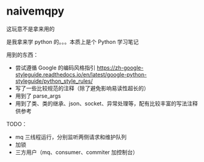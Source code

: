 # naivemqpy
这玩意不是拿来用的

是我拿来学 python 的。。。本质上是个 Python 学习笔记

用到的东西：

- 尝试遵循 Google 的编码风格指引 https://zh-google-styleguide.readthedocs.io/en/latest/google-python-styleguide/python_style_rules/
- 写了一些比较规范的注释（除了避免影响易读性超长的）
- 用到了 parse_args
- 用到了类、类的继承、json、socket、异常处理等，配有比较丰富的写法注释供参考



TODO：

- mq 三线程运行，分别监听两侧请求和维护队列
- 加锁
- 三方用户（mq、consumer、commiter 加控制台）